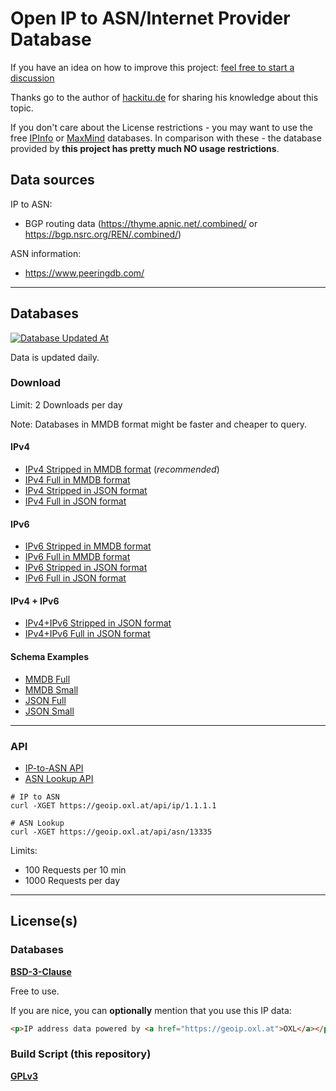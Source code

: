 # Open IP to ASN/Internet Provider Database

If you have an idea on how to improve this project: [feel free to start a discussion](https://github.com/O-X-L/geoip-asn/discussions)

Thanks go to the author of [hackitu.de](https://www.hackitu.de/geoip/) for sharing his knowledge about this topic.

If you don't care about the License restrictions - you may want to use the free [IPInfo](https://ipinfo.io/products/free-ip-database) or [MaxMind](https://dev.maxmind.com/geoip/geolite2-free-geolocation-data) databases. In comparison with these - the database provided by **this project has pretty much NO usage restrictions**.

## Data sources

IP to ASN:
* BGP routing data (https://thyme.apnic.net/.combined/ or https://bgp.nsrc.org/REN/.combined/)

ASN information:
* https://www.peeringdb.com/

----

## Databases

[![Database Updated At](https://geoip.oxl.at/file/updated_at.svg)](https://geoip.oxl.at/file/updated_at.svg)

Data is updated daily.

### Download

Limit: 2 Downloads per day

Note: Databases in MMDB format might be faster and cheaper to query.

#### IPv4

* [IPv4 Stripped in MMDB format](https://geoip.oxl.at/file/asn_ipv4_small.mmdb.zip) (*recommended*)
* [IPv4 Full in MMDB format](https://geoip.oxl.at/file/asn_ipv4_full.mmdb.zip)
* [IPv4 Stripped in JSON format](https://geoip.oxl.at/file/asn_ipv4_small.json.zip)
* [IPv4 Full in JSON format](https://geoip.oxl.at/file/asn_ipv4_full.json.zip)


#### IPv6

* [IPv6 Stripped in MMDB format](https://geoip.oxl.at/file/asn_ipv6_small.mmdb.zip)
* [IPv6 Full in MMDB format](https://geoip.oxl.at/file/asn_ipv6_full.mmdb.zip)
* [IPv6 Stripped in JSON format](https://geoip.oxl.at/file/asn_ipv6_small.json.zip)
* [IPv6 Full in JSON format](https://geoip.oxl.at/file/asn_ipv6_full.json.zip)

#### IPv4 + IPv6

* [IPv4+IPv6 Stripped in JSON format](https://geoip.oxl.at/file/asn_small.json.zip)
* [IPv4+IPv6 Full in JSON format](https://geoip.oxl.at/file/asn_full.json.zip)


#### Schema Examples

* [MMDB Full](https://github.com/O-X-L/geoip-asn/blob/latest/example/mmdb_full.json)
* [MMDB Small](https://github.com/O-X-L/geoip-asn/blob/latest/example/mmdb_small.json)
* [JSON Full](https://github.com/O-X-L/geoip-asn/blob/latest/example/json_full.json)
* [JSON Small](https://github.com/O-X-L/geoip-asn/blob/latest/example/json_small.json)

----

### API

* [IP-to-ASN API](https://geoip.oxl.at/api/ip)
* [ASN Lookup API](https://geoip.oxl.at/api/asn/13335)

```
# IP to ASN
curl -XGET https://geoip.oxl.at/api/ip/1.1.1.1

# ASN Lookup
curl -XGET https://geoip.oxl.at/api/asn/13335
```

Limits:

* 100 Requests per 10 min
* 1000 Requests per day

----

## License(s)

### Databases

**[BSD-3-Clause](https://opensource.org/license/bsd-3-clause)**

Free to use.

If you are nice, you can **optionally** mention that you use this IP data: 

```html
<p>IP address data powered by <a href="https://geoip.oxl.at">OXL</a></p>
```

### Build Script (this repository)

**[GPLv3](https://www.gnu.org/licenses/gpl-3.0.en.html)**

